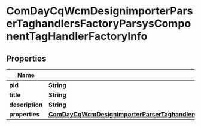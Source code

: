

# ComDayCqWcmDesignimporterParserTaghandlersFactoryParsysComponentTagHandlerFactoryInfo

## Properties

Name | Type | Description | Notes
------------ | ------------- | ------------- | -------------
**pid** | **String** |  |  [optional]
**title** | **String** |  |  [optional]
**description** | **String** |  |  [optional]
**properties** | [**ComDayCqWcmDesignimporterParserTaghandlersFactoryParsysComponentTagHandlerFactoryProperties**](ComDayCqWcmDesignimporterParserTaghandlersFactoryParsysComponentTagHandlerFactoryProperties.md) |  |  [optional]



